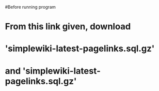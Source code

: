 #Before running program
# From this link given, download 
# 'simplewiki-latest-pagelinks.sql.gz'
# and 'simplewiki-latest-pagelinks.sql.gz'